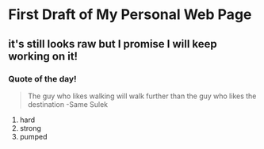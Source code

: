 # First Draft of My Personal Web Page
## it's still looks raw but I promise I will keep working on it!

### Quote of the day!
>The guy who likes walking will walk further than the guy who likes the destination -Same Sulek

1. hard
2. strong
3. pumped
